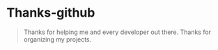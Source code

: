 # Thanks-github
>Thanks for helping me and every developer out there. Thanks for organizing my projects.
